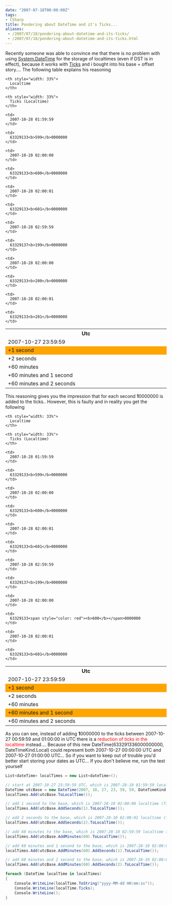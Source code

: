 ```yaml
---
date: "2007-07-18T00:00:00Z"
tags:
- CSharp
title: Pondering about DateTime and it's Ticks...
aliases:
 - /2007/07/18/pondering-about-datetime-and-its-ticks/
 - /2007/07/18/pondering-about-datetime-and-its-ticks.html
---
```

Recently someone was able to convince me that there is no problem with using [System.DateTime](http://msdn2.microsoft.com/en-us/library/System.Datetime.aspx) for the storage of localtimes (even if DST is in effect), because it works with [Ticks](http://msdn2.microsoft.com/en-us/library/system.datetime.ticks.aspx) and i bought into his base + offset story.... The following table explains his reasoning

<table width="100%">
  <tr>
    <th style="width: 33%">
      Utc
    </th>
    
    <th style="width: 33%">
      Localtime
    </th>
    
    <th style="width: 33%">
      Ticks (Localtime)
    </th>
  </tr>
  
  <tr>
    <td>
      2007-10-27 23:59:59
    </td>
    
    <td>
      2007-10-28 01:59:59
    </td>
    
    <td>
      63329133<b>599</b>0000000
    </td>
  </tr>
  
  <tr style="background-color: orange">
    <td>
      +1 second
    </td>
    
    <td>
      2007-10-28 02:00:00
    </td>
    
    <td>
      63329133<b>600</b>0000000
    </td>
  </tr>
  
  <tr>
    <td>
      +2 seconds
    </td>
    
    <td>
      2007-10-28 02:00:01
    </td>
    
    <td>
      63329133<b>601</b>0000000
    </td>
  </tr>
  
  <tr>
    <td>
      +60 minutes
    </td>
    
    <td>
      2007-10-28 02:59:59
    </td>
    
    <td>
      63329137<b>199</b>0000000
    </td>
  </tr>
  
  <tr>
    <td>
      +60 minutes and 1 second
    </td>
    
    <td>
      2007-10-28 02:00:00
    </td>
    
    <td>
      63329133<b>200</b>0000000
    </td>
  </tr>
  
  <tr>
    <td>
      +60 minutes and 2 seconds
    </td>
    
    <td>
      2007-10-28 02:00:01
    </td>
    
    <td>
      63329133<b>201</b>0000000
    </td>
  </tr>
</table>

This reasoning gives you the impression that for each second **1**0000000 is added to the ticks.. However, this is faulty and in reality you get the following

<table width="100%">
  <tr>
    <th style="width: 33%">
      Utc
    </th>
    
    <th style="width: 33%">
      Localtime
    </th>
    
    <th style="width: 33%">
      Ticks (Localtime)
    </th>
  </tr>
  
  <tr>
    <td>
      2007-10-27 23:59:59
    </td>
    
    <td>
      2007-10-28 01:59:59
    </td>
    
    <td>
      63329133<b>599</b>0000000
    </td>
  </tr>
  
  <tr style="background-color: orange">
    <td>
      +1 second
    </td>
    
    <td>
      2007-10-28 02:00:00
    </td>
    
    <td>
      63329133<b>600</b>0000000
    </td>
  </tr>
  
  <tr>
    <td>
      +2 seconds
    </td>
    
    <td>
      2007-10-28 02:00:01
    </td>
    
    <td>
      63329133<b>601</b>0000000
    </td>
  </tr>
  
  <tr>
    <td>
      +60 minutes
    </td>
    
    <td>
      2007-10-28 02:59:59
    </td>
    
    <td>
      63329137<b>199</b>0000000
    </td>
  </tr>
  
  <tr style="background-color: orange">
    <td>
      +60 minutes and 1 second
    </td>
    
    <td>
      2007-10-28 02:00:00
    </td>
    
    <td>
      63329133<span style="color: red"><b>600</b></span>0000000
    </td>
  </tr>
  
  <tr>
    <td>
      +60 minutes and 2 seconds
    </td>
    
    <td>
      2007-10-28 02:00:01
    </td>
    
    <td>
      63329133<b>601</b>0000000
    </td>
  </tr>
</table>

As you can see, instead of adding **1**0000000 to the ticks between 2007-10-27 00:59:59 and 01:00:00 in UTC there is a <span style="color:red">reduction of ticks in the localtime</span> instead.... Because of this new DateTime(633291336000000000, DateTimeKind.Local) could represent both 2007-10-27 00:00:00 UTC and 2007-10-27 01:00:00 UTC... So if you want to keep out of trouble you'd better start storing your dates as UTC... If you don't believe me, run the test yourself

```csharp
List<dateTime> localTimes = new List<dateTime>();

// start at 2007-10-27 23:59:59 UTC, which is 2007-28-10 01:59:59 localtime
DateTime utcBase = new DateTime(2007, 10, 27, 23, 59, 59, DateTimeKind.Utc);
localTimes.Add(utcBase.ToLocalTime());

// add 1 second to the base, which is 2007-28-10 02:00:00 localtime (first time)
localTimes.Add(utcBase.AddSeconds(1).ToLocalTime());

// add 2 seconds to the base, which is 2007-28-10 02:00:01 localtime (first time)
localTimes.Add(utcBase.AddSeconds(2).ToLocalTime());

// add 60 minutes to the base, which is 2007-28-10 02:59:59 localtime (first time)
localTimes.Add(utcBase.AddMinutes(60).ToLocalTime());

// add 60 minutes and 1 second to the base, which is 2007-28-10 02:00:00 localtime (second time)
localTimes.Add(utcBase.AddMinutes(60).AddSeconds(1).ToLocalTime());

// add 60 minutes and 2 second to the base, which is 2007-28-10 02:00:01 localtime (second time)
localTimes.Add(utcBase.AddMinutes(60).AddSeconds(2).ToLocalTime());

foreach (DateTime localTime in localTimes)
{
	Console.WriteLine(localTime.ToString("yyyy-MM-dd HH:mm:ss"));
	Console.WriteLine(localTime.Ticks);
	Console.WriteLine();
}
```

